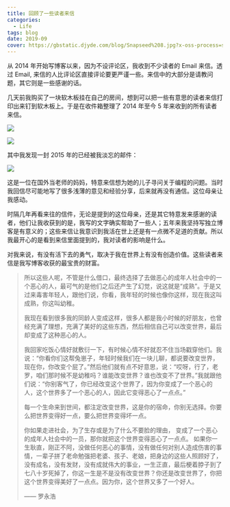 ```yaml
---
title: 回顾了一些读者来信
categories:
  - Life
tags: blog
date: 2019-09
cover: https://gbstatic.djyde.com/blog/Snapseed%208.jpg?x-oss-process=style/cover
---
```


从 2014 年开始写博客以来，因为不设评论区，我收到不少读者的 Email 来信。透过 Email, 来信的人比评论区直接评论要更严谨一些。来信中的大部分是请教问题，其它则是一些感谢的话。

几天前我购买了一块软木板挂在自己的房间，想到可以把一些有意思的读者来信打印出来钉到软木板上。于是在收件箱整理了 2014 年至今 5 年来收到的所有读者来信。

![](https://gbstatic.djyde.com/blog/Snapseed%208.jpg?x-oss-process=style/80)

![](https://gbstatic.djyde.com/blog/Desktop.png?x-oss-process=style/80)

其中我发现一封 2015 年的已经被我淡忘的邮件：

![](https://gbstatic.djyde.com/blog/Desktop%20HD.png?x-oss-process=style/80)

这是一位在国外当老师的妈妈，特意来信想为她的儿子寻问关于编程的问题。当时我回信尽可能地写了很多浅薄的意见和经验分享，后来就再没有通信。这位母亲让我感动。

时隔几年再看来往的信件，无论是提到的这位母亲，还是其它特意发来感谢的读者，他们让我收获到的是，我写的文字确实帮助了一些人；五年来我坚持写独立博客是有意义的；这些来信让我意识到我活在世上还是有一点微不足道的贡献。所以我最开心的是看到来信里面提到的，我对读者的影响是什么。

对我来说，有没有活下去的勇气，取决于我在世界上有没有创造价值。这些读者来信是我写博客收获的最宝贵的财富。

> 所以这些人呢，不管是什么借口，最终选择了去做恶心的成年人社会中的一个恶心的人，最可气的是他们之后还产生了幻觉，说这就是“成熟”。于是又过来毒害年轻人，跟他们说，你看，我年轻的时候也像你这样，现在我这叫成熟，你这叫幼稚。
> 
> 我现在看到很多我的同龄人变成这样，很多人都是我小时候的好朋友，也曾经充满了理想，充满了美好的这些东西，然后相信自己可以改变世界，最后却变成了这种恶心的人。 
> 
> 我回家吃饭心情好就敷衍一下，有时候心情不好就忍不住当场戳穿他们。我说：“你看你们这帮兔崽子，年轻时候我们在一块儿聊，都说要改变世界，现在你，你改变个屁了。”然后他们就有点不好意思，说：“哎呀，行了，老罗，咱们那时候不是幼稚吗？谁能改变世界？谁也改变不了世界。”我就跟他们说：“你别客气了，你已经改变这个世界了，因为你变成了一个恶心的人，这个世界多了一个恶心的人，因此它变得恶心了一点点。” 
> 
> 每一个生命来到世间，都注定改变世界，这是你的宿命，你别无选择。你要么把世界变得好一点，要么把世界变得坏一点。
> 
> 你如果走进社会，为了生存或是为了什么不要脸的理由， 变成了一个恶心的成年人社会中的一员，那你就把这个世界变得恶心了一点点。 如果你一生耿直，刚正不阿，没做任何恶心的事情，没有做任何对别人造成伤害的事情，一辈子拼了老命勉强把老婆、孩子、老娘，把身边的这些人照顾好了，没有成名，没有发财，没有成就伟大的事业，一生正直，最后梗着脖子到了七八十岁死掉了，你这一生是不是没有改变世界？你还是改变世界了，你把这个世界变得美好了一点点。因为你，这个世界又多了一个好人。
> 
> —— 罗永浩

